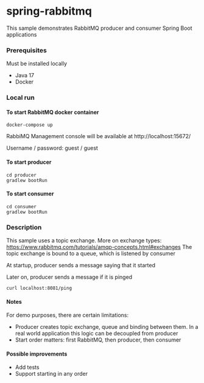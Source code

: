 # spring-rabbitmq

This sample demonstrates RabbitMQ producer and consumer Spring Boot applications

### Prerequisites

Must be installed locally

* Java 17
* Docker

### Local run

#### To start RabbitMQ docker container

`docker-compose up`

RabbiMQ Management console will be available at http://localhost:15672/

Username / password: guest / guest

#### To start producer

```
cd producer
gradlew bootRun
```

#### To start consumer

```
cd consumer
gradlew bootRun
```

### Description

This sample uses a topic exchange. More on exchange types: https://www.rabbitmq.com/tutorials/amqp-concepts.html#exchanges
The topic exchange is bound to a queue, which is listened by consumer

At startup, producer sends a message saying that it started

Later on, producer sends a message if it is pinged

`curl localhost:8081/ping`

#### Notes
For demo purposes, there are certain limitations:
* Producer creates topic exchange, queue and binding between them. In a real world application this logic can be decoupled from producer
* Start order matters: first RabbitMQ, then producer, then consumer

#### Possible improvements
* Add tests
* Support starting in any order
